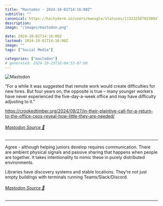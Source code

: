 ```yaml
---
title: "Mastodon - 2024-10-01T14:16:00Z"
subtitle: ""
canonical: https://hachyderm.io/users/mweagle/statuses/113232587025094771
description:
image: "/images/mastodon.png"

date: 2024-10-01T14:16:00Z
lastmod: 2024-10-01T14:16:00Z
image: ""
tags: ["Social Media"]

categories: ["mastodon"]
# generated: 2024-10-23T18:04:53-07:00
---
```

![Mastodon](/images/mastodon.png)

<p>“For a while it was suggested that remote work would create difficulties for new hires. But four years on, the opposite is true – many younger workers have never experienced the five-day-a-week office and may have difficulty adjusting to it.”</p><p><a href="https://crookedtimber.org/2024/09/27/in-their-plaintive-call-for-a-return-to-the-office-ceos-reveal-how-little-they-are-needed/" target="_blank" rel="nofollow noopener noreferrer" translate="no"><span class="invisible">https://</span><span class="ellipsis">crookedtimber.org/2024/09/27/i</span><span class="invisible">n-their-plaintive-call-for-a-return-to-the-office-ceos-reveal-how-little-they-are-needed/</span></a></p>


###### [Mastodon Source 🐘](https://hachyderm.io/@mweagle/113232587025094771)

___

<p>Agree - although helping juniors develop requires communication. There are ambient physical signals and passive sharing that happens when people are together. It takes intentionality to mimic these in purely distributed environments.</p><p>Libraries have discovery systems and stable locations. They’re not just empty buildings with terminals running Teams/Slack/Discord.</p>


###### [Mastodon Source 🐘](https://hachyderm.io/@mweagle/113232588630638892)

___

